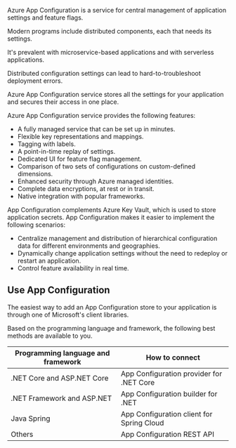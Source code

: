 Azure App Configuration is a service for central management of application settings and feature flags.

Modern programs include distributed components, each that needs its settings.

It's prevalent with microservice-based applications and with serverless applications.

Distributed configuration settings can lead to hard-to-troubleshoot deployment errors.

Azure App Configuration service stores all the settings for your application and secures their access in one place.

Azure App Configuration service provides the following features:

 -  A fully managed service that can be set up in minutes.
 -  Flexible key representations and mappings.
 -  Tagging with labels.
 -  A point-in-time replay of settings.
 -  Dedicated UI for feature flag management.
 -  Comparison of two sets of configurations on custom-defined dimensions.
 -  Enhanced security through Azure managed identities.
 -  Complete data encryptions, at rest or in transit.
 -  Native integration with popular frameworks.

App Configuration complements Azure Key Vault, which is used to store application secrets. App Configuration makes it easier to implement the following scenarios:

 -  Centralize management and distribution of hierarchical configuration data for different environments and geographies.
 -  Dynamically change application settings without the need to redeploy or restart an application.
 -  Control feature availability in real time.

## Use App Configuration

The easiest way to add an App Configuration store to your application is through one of Microsoft's client libraries.

Based on the programming language and framework, the following best methods are available to you.

| **Programming language and framework** | **How to connect**                        |
| -------------------------------------- | ----------------------------------------- |
| .NET Core and ASP.NET Core             | App Configuration provider for .NET Core  |
| .NET Framework and ASP.NET             | App Configuration builder for .NET        |
| Java Spring                            | App Configuration client for Spring Cloud |
| Others                                 | App Configuration REST API                |
